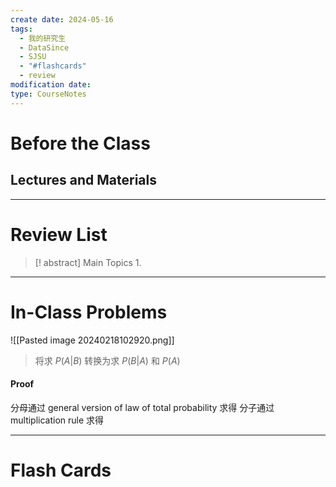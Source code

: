 ```yaml
---
create date: 2024-05-16
tags:
  - 我的研究生
  - DataSince
  - SJSU
  - "#flashcards"
  - review
modification date: 
type: CourseNotes
---
```


# Before the Class
## Lectures and Materials
---
# Review List
>[! abstract] Main Topics
>1. 

---
# In-Class Problems
![[Pasted image 20240218102920.png]]

> 将求 $P(A|B)$ 转换为求 $P(B|A)$ 和 $P(A)$

#### Proof
分母通过 general version of law of total probability 求得
分子通过 multiplication rule 求得

---

# Flash Cards
